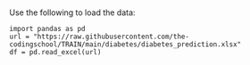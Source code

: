 # 

Use the following to load the data:
```
import pandas as pd
url = "https://raw.githubusercontent.com/the-codingschool/TRAIN/main/diabetes/diabetes_prediction.xlsx"
df = pd.read_excel(url)
```